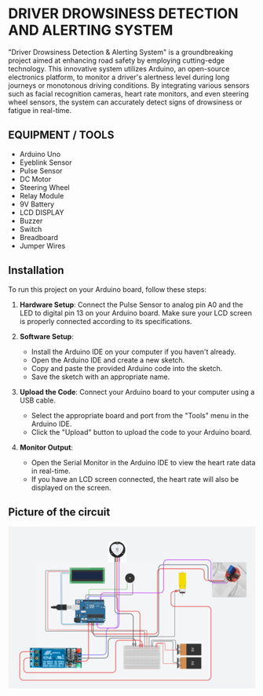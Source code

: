 # DRIVER DROWSINESS DETECTION AND ALERTING SYSTEM

"Driver Drowsiness Detection & Alerting System" is a
groundbreaking project aimed at enhancing road safety by employing cutting-edge
technology. This innovative system utilizes Arduino, an open-source electronics
platform, to monitor a driver's alertness level during long journeys or monotonous
driving conditions. By integrating various sensors such as facial recognition
cameras, heart rate monitors, and even steering wheel sensors, the system can
accurately detect signs of drowsiness or fatigue in real-time.


## EQUIPMENT / TOOLS

* Arduino Uno
* Eyeblink Sensor
* Pulse Sensor
* DC Motor
* Steering Wheel
* Relay Module
* 9V Battery
* LCD DISPLAY
* Buzzer
* Switch
* Breadboard
* Jumper Wires


## Installation

To run this project on your Arduino board, follow these steps:

1. **Hardware Setup**: Connect the Pulse Sensor to analog pin A0 and the LED to digital pin 13 on your Arduino board. Make sure your LCD screen is properly connected according to its specifications.

2. **Software Setup**:
   - Install the Arduino IDE on your computer if you haven't already.
   - Open the Arduino IDE and create a new sketch.
   - Copy and paste the provided Arduino code into the sketch.
   - Save the sketch with an appropriate name.

3. **Upload the Code**: Connect your Arduino board to your computer using a USB cable.
   - Select the appropriate board and port from the "Tools" menu in the Arduino IDE.
   - Click the "Upload" button to upload the code to your Arduino board.

4. **Monitor Output**:
   - Open the Serial Monitor in the Arduino IDE to view the heart rate data in real-time.
   - If you have an LCD screen connected, the heart rate will also be displayed on the screen.
  

## Picture of the circuit 

![alt text](https://github.com/ashak-odree/CSE360_Project/blob/main/360_project.png "Optional title")
